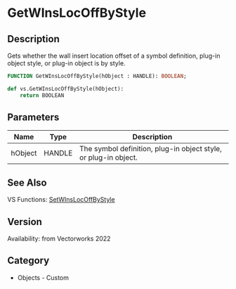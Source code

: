# GetWInsLocOffByStyle

## Description
Gets whether the wall insert location offset of a symbol definition, plug-in object style, or plug-in object is by style.

```pascal
FUNCTION GetWInsLocOffByStyle(hObject : HANDLE): BOOLEAN;
```

```python
def vs.GetWInsLocOffByStyle(hObject):
    return BOOLEAN
```

## Parameters
|Name|Type|Description|
|---|---|---|
|hObject|HANDLE|The symbol definition, plug-in object style, or plug-in object.|

## See Also
VS Functions:
[SetWInsLocOffByStyle](SetWInsLocOffByStyle.md)

## Version
Availability: from Vectorworks 2022

## Category
* Objects - Custom

